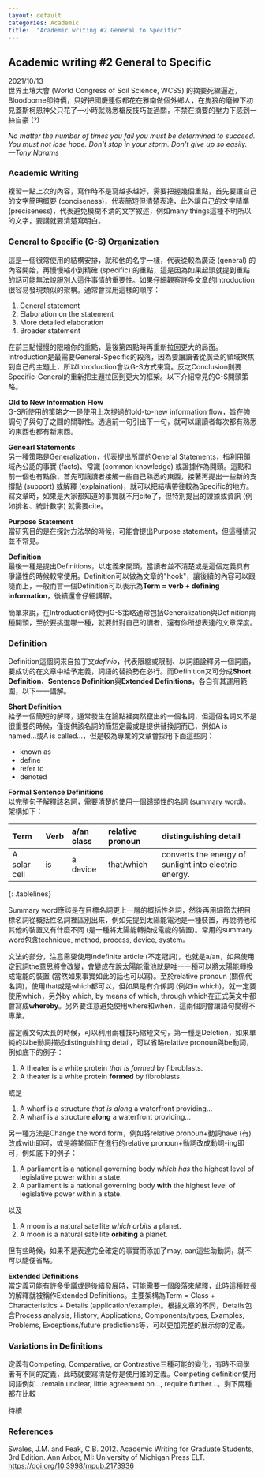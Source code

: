 ```yaml
---
layout: default
categories: Academic
title:  "Academic writing #2 General to Specific"
---  
```

## Academic writing #2 General to Specific  
2021/10/13  
世界土壤大會 (World Congress of Soil Science, WCSS) 的摘要死線逼近，Bloodborne卻特價，只好把國慶連假都花在雅南做個外鄉人，在隻狼的磨練下初見蓋斯柯恩神父只花了一小時就熟悉槍反技巧並過關，不禁在摘要的壓力下感到一絲自豪 (?)  
  
*No matter the number of times you fail you must be determined to succeed. You must not lose hope. Don't stop in your storm. Don't give up so easily.   
&mdash;Tony Narams*  
  
### Academic Writing  
複習一點上次的內容，寫作時不是寫越多越好，需要把握幾個重點，首先要讓自己的文字簡明概要 (conciseness)，代表簡短但清楚表達，此外讓自己的文字精準 (preciseness)，代表避免模糊不清的文字敘述，例如many things這種不明所以的文字，要講就要清楚寫明白。  
  
### General to Specific (G-S) Organization  
這是一個很常使用的結構安排，就和他的名字一樣，代表從較為廣泛 (general) 的內容開始，再慢慢縮小到精確 (specific) 的重點，這是因為如果起頭就提到重點的話可能無法說服別人這件事情的重要性。如果仔細觀察許多文章的Introduction很容易發現類似的架構。通常會採用這樣的順序：  
1. General statement
2. Elaboration on the statement
3. More detailed elaboration
4. Broader statement
  
在前三點慢慢的限縮你的重點，最後第四點時再重新拉回更大的局面。Introduction是最需要General-Specific的段落，因為要讓讀者從廣泛的領域聚焦到自己的主題上，所以Introduction會以G-S方式來寫。反之Conclusion則要Specific-General的重新把主題拉回到更大的框架。以下介紹常見的G-S開頭策略。  
  
**Old to New Information Flow**  
G-S所使用的策略之一是使用上次提過的old-to-new information flow，旨在強調句子與句子之間的關聯性。透過前一句引出下一句，就可以讓讀者每次都有熟悉的東西也都有新東西。  
  
**Genearl Statements**  
另一種策略是Generalization，代表提出所謂的General Statements，指利用領域內公認的事實 (facts)、常識 (common knowledge) 或證據作為開頭。這點和前一個也有點像，首先可讓讀者接觸一些自己熟悉的東西，接著再提出一些新的支撐點 (support) 或解釋 (explaination)，就可以把結構帶往較為Specific的地方。  
寫文章時，如果是大家都知道的事實就不用cite了，但特別提出的證據或資訊 (例如排名、統計數字) 就需要cite。  
  
**Purpose Statement**  
當研究目的是在探討方法學的時候，可能會提出Purpose statement，但這種情況並不常見。  
  
**Definition**  
最後一種是提出Definitions，以定義來開頭，當讀者並不清楚或是這個定義具有爭議性的時候較常使用。Definition可以做為文章的"hook"，讓後續的內容可以跟隨而上，一般而言一個Definition可以表示為**Term = verb + defining information**，後續還會仔細講解。  
  
簡單來說，在Introduction時使用G-S策略通常包括Generalization與Definition兩種開頭，至於要挑選哪一種，就要針對自己的讀者，還有你所想表達的文章深度。  
  
### Definition  
Definition這個詞來自拉丁文*definio*，代表限縮或限制、以詞語詮釋另一個詞語，要成功的在文章中給予定義，詞語的替換勢在必行。而Definition又可分成**Short Definition**、**Sentence Definition**與**Extended Definitions**，各自有其運用範圍，以下一一講解。  
  
**Short Definition**  
給予一個簡短的解釋，通常發生在論點裡突然竄出的一個名詞，但這個名詞又不是很重要的時候，僅提供該名詞的簡短定義或是提供替換詞而已，例如A is named...或A is called...，但是較為專業的文章會採用下面這些詞：  
- known as
- define
- refer to
- denoted 
  
**Formal Sentence Definitions**  
以完整句子解釋該名詞，需要清楚的使用一個歸類性的名詞 (summary word)。架構如下：  
    
| Term | Verb | a/an class | relative pronoun | distinguishing detail |    
| :--- | :--- | :--- | :--- | :--- |      
| A solar cell | is | a device | that/which | converts the energy of sunlight into electric energy. |    
{: .tablelines}   
   
Summary word應該是在目標名詞更上一層的概括性名詞，然後再用細節去把目標名詞從概括性名詞裡區別出來，例如先提到太陽能電池是一種裝置，再說明他和其他的裝置又有什麼不同 (是一種將太陽能轉換成電能的裝置)。常用的summary word包含technique, method, process, device, system。  
  
文法的部分，注意需要使用indefinite article (不定冠詞)，也就是a/an，如果使用定冠詞the意思將會改變，會變成在說太陽能電池就是唯一一種可以將太陽能轉換成電能的裝置 (當然如果事實如此的話也可以寫)。至於relative pronoun (關係代名詞)，使用that或是which都可以，但如果是有介係詞 (例如in which)，就一定要使用which，另外by which, by means of which, through which在正式英文中都會寫成**whereby**。另外要注意避免使用where和when，這兩個詞會讓語句變得不專業。    
  
當定義文句太長的時候，可以利用兩種技巧縮短文句，第一種是Deletion，如果單純的以be動詞描述distinguishing detail，可以省略relative pronoun與be動詞，例如底下的例子：  
1. A theater is a white protein *that is formed* by fibroblasts.  
2. A theater is a white protein **formed** by fibroblasts.    
  
或是      
1. A wharf is a structure *that is along* a waterfront providing...
2. A wharf is a structure **along** a waterfront providing... 
  
另一種方法是Change the word form，例如將relative pronoun+動詞have (有) 改成with即可，或是將某個正在進行的relative pronoun+動詞改成動詞-ing即可，例如底下的例子：  
1. A parliament is a national governing body *which has* the highest level of legislative power within a state.
2. A parliament is a national governing body **with** the highest level of legislative power within a state.  
  
以及  
1. A moon is a natural satellite *which orbits* a planet.
2. A moon is a natural satellite **orbiting** a planet.
  
但有些時候，如果不是表達完全確定的事實而添加了may, can這些助動詞，就不可以隨便省略。  
  
**Extended Definitions**  
當定義可能有許多爭議或是後續發展時，可能需要一個段落來解釋，此時這種較長的解釋就被稱作Extended Definitions。主要架構為Term = Class + Characteristics + Details (application/example)。根據文章的不同，Details包含Process analysis, History, Applications, Components/types, Examples, Problems, Exceptions/future predictions等，可以更加完整的展示你的定義。    
   
### Variations in Definitions  
定義有Competing, Comparative, or Contrastive三種可能的變化，有時不同學者有不同的定義，此時就要寫清楚你是使用誰的定義。Competing definition使用詞語例如…remain unclear, little agreement on…, require further…。剩下兩種都在比較  
  
待續
  
### References  
Swales, J.M. and Feak, C.B. 2012. Academic Writing for Graduate Students, 3rd Edition. Ann Arbor, MI: University of Michigan Press ELT. <a href="https://doi.org/10.3998/mpub.2173936" target="_blank">https://doi.org/10.3998/mpub.2173936</a>  
